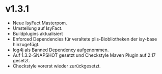 # v1.3.1
- Neue IsyFact Masterpom.
- Umstellung auf IsyFact.
- Buildplugins aktualisiert
- Enforced Dependencies für veraltete plis-Biobliotheken der isy-base hinzugefügt.
- log4j als Banned Dependency aufgenommen.
- Auf 1.3.2-SNAPSHOT gesetzt und Checkstyle Maven Plugin auf 2.17 gesetzt.
- Checkstyle vorerst wieder zurückgesetzt.